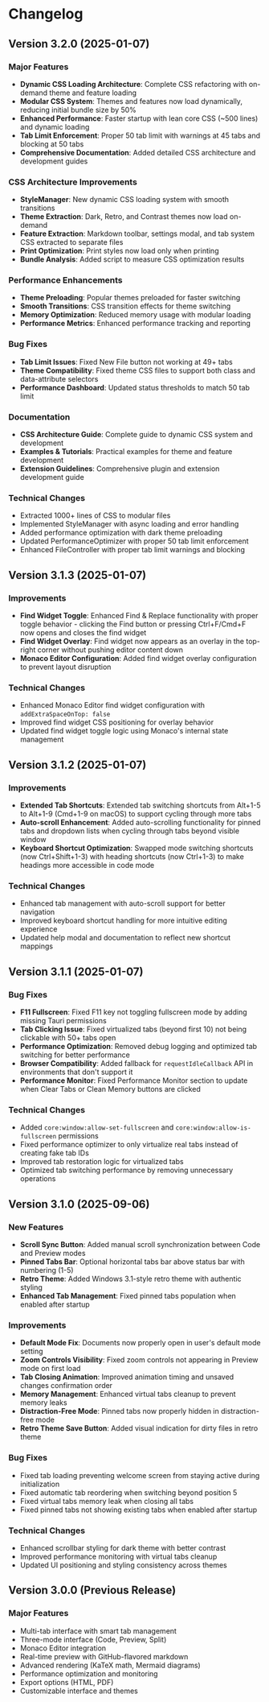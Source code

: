 # Changelog

## Version 3.2.0 (2025-01-07)

### Major Features
- **Dynamic CSS Loading Architecture**: Complete CSS refactoring with on-demand theme and feature loading
- **Modular CSS System**: Themes and features now load dynamically, reducing initial bundle size by 50%
- **Enhanced Performance**: Faster startup with lean core CSS (~500 lines) and dynamic loading
- **Tab Limit Enforcement**: Proper 50 tab limit with warnings at 45 tabs and blocking at 50 tabs
- **Comprehensive Documentation**: Added detailed CSS architecture and development guides

### CSS Architecture Improvements
- **StyleManager**: New dynamic CSS loading system with smooth transitions
- **Theme Extraction**: Dark, Retro, and Contrast themes now load on-demand
- **Feature Extraction**: Markdown toolbar, settings modal, and tab system CSS extracted to separate files
- **Print Optimization**: Print styles now load only when printing
- **Bundle Analysis**: Added script to measure CSS optimization results

### Performance Enhancements
- **Theme Preloading**: Popular themes preloaded for faster switching
- **Smooth Transitions**: CSS transition effects for theme switching
- **Memory Optimization**: Reduced memory usage with modular loading
- **Performance Metrics**: Enhanced performance tracking and reporting

### Bug Fixes
- **Tab Limit Issues**: Fixed New File button not working at 49+ tabs
- **Theme Compatibility**: Fixed theme CSS files to support both class and data-attribute selectors
- **Performance Dashboard**: Updated status thresholds to match 50 tab limit

### Documentation
- **CSS Architecture Guide**: Complete guide to dynamic CSS system and development
- **Examples & Tutorials**: Practical examples for theme and feature development
- **Extension Guidelines**: Comprehensive plugin and extension development guide

### Technical Changes
- Extracted 1000+ lines of CSS to modular files
- Implemented StyleManager with async loading and error handling
- Added performance optimization with dark theme preloading
- Updated PerformanceOptimizer with proper 50 tab limit enforcement
- Enhanced FileController with proper tab limit warnings and blocking

## Version 3.1.3 (2025-01-07)

### Improvements
- **Find Widget Toggle**: Enhanced Find & Replace functionality with proper toggle behavior - clicking the Find button or pressing Ctrl+F/Cmd+F now opens and closes the find widget
- **Find Widget Overlay**: Find widget now appears as an overlay in the top-right corner without pushing editor content down
- **Monaco Editor Configuration**: Added find widget overlay configuration to prevent layout disruption

### Technical Changes
- Enhanced Monaco Editor find widget configuration with `addExtraSpaceOnTop: false`
- Improved find widget CSS positioning for overlay behavior
- Updated find widget toggle logic using Monaco's internal state management

## Version 3.1.2 (2025-01-07)

### Improvements
- **Extended Tab Shortcuts**: Extended tab switching shortcuts from Alt+1-5 to Alt+1-9 (Cmd+1-9 on macOS) to support cycling through more tabs
- **Auto-scroll Enhancement**: Added auto-scrolling functionality for pinned tabs and dropdown lists when cycling through tabs beyond visible window
- **Keyboard Shortcut Optimization**: Swapped mode switching shortcuts (now Ctrl+Shift+1-3) with heading shortcuts (now Ctrl+1-3) to make headings more accessible in code mode

### Technical Changes
- Enhanced tab management with auto-scroll support for better navigation
- Improved keyboard shortcut handling for more intuitive editing experience
- Updated help modal and documentation to reflect new shortcut mappings

## Version 3.1.1 (2025-01-07)

### Bug Fixes
- **F11 Fullscreen**: Fixed F11 key not toggling fullscreen mode by adding missing Tauri permissions
- **Tab Clicking Issue**: Fixed virtualized tabs (beyond first 10) not being clickable with 50+ tabs open
- **Performance Optimization**: Removed debug logging and optimized tab switching for better performance
- **Browser Compatibility**: Added fallback for `requestIdleCallback` API in environments that don't support it
- **Performance Monitor**: Fixed Performance Monitor section to update when Clear Tabs or Clean Memory buttons are clicked

### Technical Changes
- Added `core:window:allow-set-fullscreen` and `core:window:allow-is-fullscreen` permissions
- Fixed performance optimizer to only virtualize real tabs instead of creating fake tab IDs
- Improved tab restoration logic for virtualized tabs
- Optimized tab switching performance by removing unnecessary operations

## Version 3.1.0 (2025-09-06)

### New Features
- **Scroll Sync Button**: Added manual scroll synchronization between Code and Preview modes
- **Pinned Tabs Bar**: Optional horizontal tabs bar above status bar with numbering (1-5)
- **Retro Theme**: Added Windows 3.1-style retro theme with authentic styling
- **Enhanced Tab Management**: Fixed pinned tabs population when enabled after startup

### Improvements
- **Default Mode Fix**: Documents now properly open in user's default mode setting
- **Zoom Controls Visibility**: Fixed zoom controls not appearing in Preview mode on first load
- **Tab Closing Animation**: Improved animation timing and unsaved changes confirmation order
- **Memory Management**: Enhanced virtual tabs cleanup to prevent memory leaks
- **Distraction-Free Mode**: Pinned tabs now properly hidden in distraction-free mode
- **Retro Theme Save Button**: Added visual indication for dirty files in retro theme

### Bug Fixes
- Fixed tab loading preventing welcome screen from staying active during initialization
- Fixed automatic tab reordering when switching beyond position 5
- Fixed virtual tabs memory leak when closing all tabs
- Fixed pinned tabs not showing existing tabs when enabled after startup

### Technical Changes
- Enhanced scrollbar styling for dark theme with better contrast
- Improved performance monitoring with virtual tabs cleanup
- Updated UI positioning and styling consistency across themes

## Version 3.0.0 (Previous Release)

### Major Features
- Multi-tab interface with smart tab management
- Three-mode interface (Code, Preview, Split)
- Monaco Editor integration
- Real-time preview with GitHub-flavored markdown
- Advanced rendering (KaTeX math, Mermaid diagrams)
- Performance optimization and monitoring
- Export options (HTML, PDF)
- Customizable interface and themes